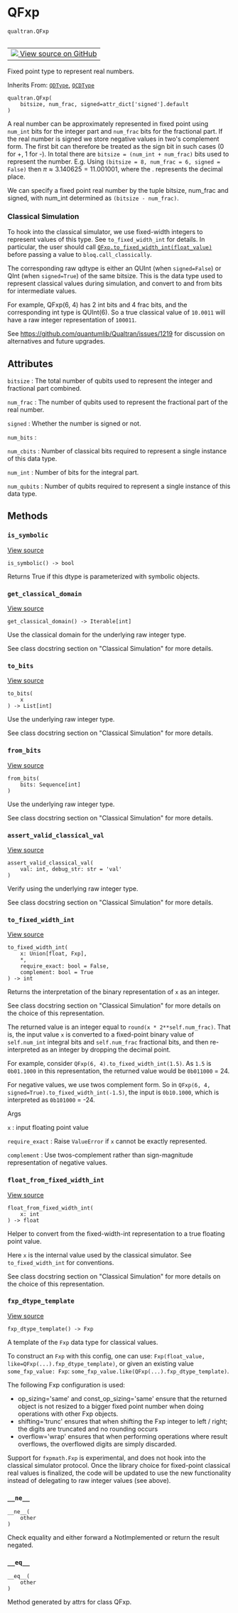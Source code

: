 # QFxp
`qualtran.QFxp`


<table class="tfo-notebook-buttons tfo-api nocontent" align="left">
<td>
  <a target="_blank" href="https://github.com/quantumlib/Qualtran/blob/main/qualtran/_infra/data_types.py#L560-L790">
    <img src="https://www.tensorflow.org/images/GitHub-Mark-32px.png" />
    View source on GitHub
  </a>
</td>
</table>



Fixed point type to represent real numbers.

Inherits From: [`QDType`](../qualtran/QDType.md), [`QCDType`](../qualtran/QCDType.md)

<pre class="devsite-click-to-copy prettyprint lang-py tfo-signature-link">
<code>qualtran.QFxp(
    bitsize, num_frac, signed=attr_dict[&#x27;signed&#x27;].default
)
</code></pre>



<!-- Placeholder for "Used in" -->

A real number can be approximately represented in fixed point using `num_int`
bits for the integer part and `num_frac` bits for the fractional part. If the
real number is signed we store negative values in two's complement form. The first
bit can therefore be treated as the sign bit in such cases (0 for +, 1 for -).
In total there are `bitsize = (num_int + num_frac)` bits used to represent the number.
E.g. Using `(bitsize = 8, num_frac = 6, signed = False)` then
$\pi \approx 3.140625 = 11.001001$, where the . represents the decimal place.

We can specify a fixed point real number by the tuple bitsize, num_frac and
signed, with num_int determined as `(bitsize - num_frac)`.


### Classical Simulation

To hook into the classical simulator, we use fixed-width integers to represent
values of this type. See `to_fixed_width_int` for details.
In particular, the user should call <a href="../qualtran/QFxp.html#to_fixed_width_int"><code>QFxp.to_fixed_width_int(float_value)</code></a>
before passing a value to `bloq.call_classically`.

The corresponding raw qdtype is either an QUInt (when `signed=False`) or
QInt (when `signed=True`) of the same bitsize. This is the data type used
to represent classical values during simulation, and convert to and from bits
for intermediate values.

For example, QFxp(6, 4) has 2 int bits and 4 frac bits, and the corresponding
int type is QUInt(6). So a true classical value of `10.0011` will have a raw
integer representation of `100011`.

See https://github.com/quantumlib/Qualtran/issues/1219 for discussion on alternatives
and future upgrades.




<h2 class="add-link">Attributes</h2>

`bitsize`<a id="bitsize"></a>
: The total number of qubits used to represent the integer and
  fractional part combined.

`num_frac`<a id="num_frac"></a>
: The number of qubits used to represent the fractional part of the real number.

`signed`<a id="signed"></a>
: Whether the number is signed or not.

`num_bits`<a id="num_bits"></a>
: &nbsp;

`num_cbits`<a id="num_cbits"></a>
: Number of classical bits required to represent a single instance of this data type.

`num_int`<a id="num_int"></a>
: Number of bits for the integral part.

`num_qubits`<a id="num_qubits"></a>
: Number of qubits required to represent a single instance of this data type.




## Methods

<h3 id="is_symbolic"><code>is_symbolic</code></h3>

<a target="_blank" class="external" href="https://github.com/quantumlib/Qualtran/blob/main/qualtran/_infra/data_types.py#L625-L626">View source</a>

<pre class="devsite-click-to-copy prettyprint lang-py tfo-signature-link">
<code>is_symbolic() -> bool
</code></pre>

Returns True if this dtype is parameterized with symbolic objects.


<h3 id="get_classical_domain"><code>get_classical_domain</code></h3>

<a target="_blank" class="external" href="https://github.com/quantumlib/Qualtran/blob/main/qualtran/_infra/data_types.py#L636-L641">View source</a>

<pre class="devsite-click-to-copy prettyprint lang-py tfo-signature-link">
<code>get_classical_domain() -> Iterable[int]
</code></pre>

Use the classical domain for the underlying raw integer type.

See class docstring section on "Classical Simulation" for more details.

<h3 id="to_bits"><code>to_bits</code></h3>

<a target="_blank" class="external" href="https://github.com/quantumlib/Qualtran/blob/main/qualtran/_infra/data_types.py#L643-L648">View source</a>

<pre class="devsite-click-to-copy prettyprint lang-py tfo-signature-link">
<code>to_bits(
    x
) -> List[int]
</code></pre>

Use the underlying raw integer type.

See class docstring section on "Classical Simulation" for more details.

<h3 id="from_bits"><code>from_bits</code></h3>

<a target="_blank" class="external" href="https://github.com/quantumlib/Qualtran/blob/main/qualtran/_infra/data_types.py#L650-L655">View source</a>

<pre class="devsite-click-to-copy prettyprint lang-py tfo-signature-link">
<code>from_bits(
    bits: Sequence[int]
)
</code></pre>

Use the underlying raw integer type.

See class docstring section on "Classical Simulation" for more details.

<h3 id="assert_valid_classical_val"><code>assert_valid_classical_val</code></h3>

<a target="_blank" class="external" href="https://github.com/quantumlib/Qualtran/blob/main/qualtran/_infra/data_types.py#L657-L662">View source</a>

<pre class="devsite-click-to-copy prettyprint lang-py tfo-signature-link">
<code>assert_valid_classical_val(
    val: int, debug_str: str = &#x27;val&#x27;
)
</code></pre>

Verify using the underlying raw integer type.

See class docstring section on "Classical Simulation" for more details.

<h3 id="to_fixed_width_int"><code>to_fixed_width_int</code></h3>

<a target="_blank" class="external" href="https://github.com/quantumlib/Qualtran/blob/main/qualtran/_infra/data_types.py#L664-L690">View source</a>

<pre class="devsite-click-to-copy prettyprint lang-py tfo-signature-link">
<code>to_fixed_width_int(
    x: Union[float, Fxp],
    *,
    require_exact: bool = False,
    complement: bool = True
) -> int
</code></pre>

Returns the interpretation of the binary representation of `x` as an integer.

See class docstring section on "Classical Simulation" for more details on
the choice of this representation.

The returned value is an integer equal to `round(x * 2**self.num_frac)`.
That is, the input value `x` is converted to a fixed-point binary value
of `self.num_int` integral bits and `self.num_frac` fractional bits,
and then re-interpreted as an integer by dropping the decimal point.

For example, consider `QFxp(6, 4).to_fixed_width_int(1.5)`. As `1.5` is `0b01.1000`
in this representation, the returned value would be `0b011000` = 24.

For negative values, we use twos complement form. So in
`QFxp(6, 4, signed=True).to_fixed_width_int(-1.5)`, the input is `0b10.1000`,
which is interpreted as `0b101000` = -24.

Args

`x`
: input floating point value

`require_exact`
: Raise `ValueError` if `x` cannot be exactly represented.

`complement`
: Use twos-complement rather than sign-magnitude representation of negative values.




<h3 id="float_from_fixed_width_int"><code>float_from_fixed_width_int</code></h3>

<a target="_blank" class="external" href="https://github.com/quantumlib/Qualtran/blob/main/qualtran/_infra/data_types.py#L692-L701">View source</a>

<pre class="devsite-click-to-copy prettyprint lang-py tfo-signature-link">
<code>float_from_fixed_width_int(
    x: int
) -> float
</code></pre>

Helper to convert from the fixed-width-int representation to a true floating point value.

Here `x` is the internal value used by the classical simulator.
See `to_fixed_width_int` for conventions.

See class docstring section on "Classical Simulation" for more details on
the choice of this representation.

<h3 id="fxp_dtype_template"><code>fxp_dtype_template</code></h3>

<a target="_blank" class="external" href="https://github.com/quantumlib/Qualtran/blob/main/qualtran/_infra/data_types.py#L709-L745">View source</a>

<pre class="devsite-click-to-copy prettyprint lang-py tfo-signature-link">
<code>fxp_dtype_template() -> Fxp
</code></pre>

A template of the `Fxp` data type for classical values.

To construct an `Fxp` with this config, one can use:
`Fxp(float_value, like=QFxp(...).fxp_dtype_template)`,
or given an existing value `some_fxp_value: Fxp`:
`some_fxp_value.like(QFxp(...).fxp_dtype_template)`.

The following Fxp configuration is used:
 - op_sizing='same' and const_op_sizing='same' ensure that the returned
   object is not resized to a bigger fixed point number when doing
   operations with other Fxp objects.
 - shifting='trunc' ensures that when shifting the Fxp integer to
   left / right; the digits are truncated and no rounding occurs
 - overflow='wrap' ensures that when performing operations where result
   overflows, the overflowed digits are simply discarded.

Support for `fxpmath.Fxp` is experimental, and does not hook into the classical
simulator protocol. Once the library choice for fixed-point classical real
values is finalized, the code will be updated to use the new functionality
instead of delegating to raw integer values (see above).

<h3 id="__ne__"><code>__ne__</code></h3>

<pre class="devsite-click-to-copy prettyprint lang-py tfo-signature-link">
<code>__ne__(
    other
)
</code></pre>

Check equality and either forward a NotImplemented or return the result negated.


<h3 id="__eq__"><code>__eq__</code></h3>

<pre class="devsite-click-to-copy prettyprint lang-py tfo-signature-link">
<code>__eq__(
    other
)
</code></pre>

Method generated by attrs for class QFxp.




